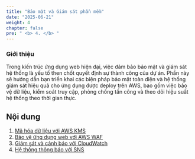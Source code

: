 ```yaml
---
title: "Bảo mật và Giám sát phần mềm"
date: "2025-06-21"
weight: 4
chapter: false
pre: " <b> 4. </b> "
---
```


### Giới thiệu

Trong kiến trúc ứng dụng web hiện đại, việc đảm bảo bảo mật và giám sát hệ thống là yếu tố then chốt quyết định sự thành công của dự án. Phần này sẽ hướng dẫn bạn triển khai các biện pháp bảo mật toàn diện và hệ thống giám sát hiệu quả cho ứng dụng được deploy trên AWS, bao gồm việc bảo vệ dữ liệu, kiểm soát truy cập, phòng chống tấn công và theo dõi hiệu suất hệ thống theo thời gian thực.

## Nội dung

1.  [Mã hóa dữ liệu với AWS KMS](4.1-aws-kms/)
2.  [Bảo vệ ứng dụng web với AWS WAF](4.2-aws-waf/)
3.  [Giám sát và cảnh báo với CloudWatch](4.3-aws-cloudwatch/)
4.  [Hệ thống thông báo với SNS](4.4-aws-sns/)
